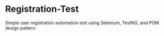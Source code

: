 # Registration-Test
Simple user registration automation test using Selenium, TestNG, and POM design pattern.
